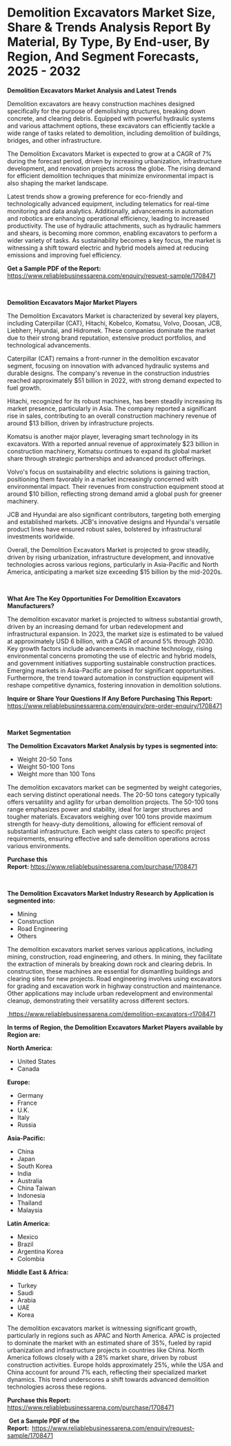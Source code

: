 <p><h1>Demolition Excavators Market Size, Share & Trends Analysis Report By Material, By Type, By End-user, By Region, And Segment Forecasts, 2025 - 2032</h1></p><p><strong>Demolition Excavators Market Analysis and Latest Trends</strong></p>
<p><p>Demolition excavators are heavy construction machines designed specifically for the purpose of demolishing structures, breaking down concrete, and clearing debris. Equipped with powerful hydraulic systems and various attachment options, these excavators can efficiently tackle a wide range of tasks related to demolition, including demolition of buildings, bridges, and other infrastructure. </p><p>The Demolition Excavators Market is expected to grow at a CAGR of 7% during the forecast period, driven by increasing urbanization, infrastructure development, and renovation projects across the globe. The rising demand for efficient demolition techniques that minimize environmental impact is also shaping the market landscape. </p><p>Latest trends show a growing preference for eco-friendly and technologically advanced equipment, including telematics for real-time monitoring and data analytics. Additionally, advancements in automation and robotics are enhancing operational efficiency, leading to increased productivity. The use of hydraulic attachments, such as hydraulic hammers and shears, is becoming more common, enabling excavators to perform a wider variety of tasks. As sustainability becomes a key focus, the market is witnessing a shift toward electric and hybrid models aimed at reducing emissions and improving fuel efficiency.</p></p>
<p><strong>Get a Sample PDF of the Report:&nbsp;</strong> <a href="https://www.reliablebusinessarena.com/enquiry/request-sample/1708471?utm_campaign=3110&utm_medium=2&utm_source=Github&utm_content=ia&utm_term=16042025&utm_id=demolition-excavators">https://www.reliablebusinessarena.com/enquiry/request-sample/1708471</a></p>
<p>&nbsp;</p>
<p><strong>Demolition Excavators Major Market Players</strong></p>
<p><p>The Demolition Excavators Market is characterized by several key players, including Caterpillar (CAT), Hitachi, Kobelco, Komatsu, Volvo, Doosan, JCB, Liebherr, Hyundai, and Hidromek. These companies dominate the market due to their strong brand reputation, extensive product portfolios, and technological advancements.</p><p>Caterpillar (CAT) remains a front-runner in the demolition excavator segment, focusing on innovation with advanced hydraulic systems and durable designs. The company's revenue in the construction industries reached approximately $51 billion in 2022, with strong demand expected to fuel growth.</p><p>Hitachi, recognized for its robust machines, has been steadily increasing its market presence, particularly in Asia. The company reported a significant rise in sales, contributing to an overall construction machinery revenue of around $13 billion, driven by infrastructure projects.</p><p>Komatsu is another major player, leveraging smart technology in its excavators. With a reported annual revenue of approximately $23 billion in construction machinery, Komatsu continues to expand its global market share through strategic partnerships and advanced product offerings.</p><p>Volvo's focus on sustainability and electric solutions is gaining traction, positioning them favorably in a market increasingly concerned with environmental impact. Their revenues from construction equipment stood at around $10 billion, reflecting strong demand amid a global push for greener machinery.</p><p>JCB and Hyundai are also significant contributors, targeting both emerging and established markets. JCB's innovative designs and Hyundai's versatile product lines have ensured robust sales, bolstered by infrastructural investments worldwide.</p><p>Overall, the Demolition Excavators Market is projected to grow steadily, driven by rising urbanization, infrastructure development, and innovative technologies across various regions, particularly in Asia-Pacific and North America, anticipating a market size exceeding $15 billion by the mid-2020s.</p></p>
<p>&nbsp;</p>
<p><strong>What Are The Key Opportunities For Demolition Excavators Manufacturers?</strong></p>
<p><p>The demolition excavator market is projected to witness substantial growth, driven by an increasing demand for urban redevelopment and infrastructural expansion. In 2023, the market size is estimated to be valued at approximately USD 6 billion, with a CAGR of around 5% through 2030. Key growth factors include advancements in machine technology, rising environmental concerns promoting the use of electric and hybrid models, and government initiatives supporting sustainable construction practices. Emerging markets in Asia-Pacific are poised for significant opportunities. Furthermore, the trend toward automation in construction equipment will reshape competitive dynamics, fostering innovation in demolition solutions.</p></p>
<p><strong>Inquire or Share Your Questions If Any Before Purchasing This Report:</strong> <a href="https://www.reliablebusinessarena.com/enquiry/pre-order-enquiry/1708471?utm_campaign=3110&utm_medium=2&utm_source=Github&utm_content=ia&utm_term=16042025&utm_id=demolition-excavators">https://www.reliablebusinessarena.com/enquiry/pre-order-enquiry/1708471</a></p>
<p>&nbsp;</p>
<p><strong>Market Segmentation</strong></p>
<p><strong>The Demolition Excavators Market Analysis by types is segmented into:</strong></p>
<p><ul><li>Weight 20-50 Tons</li><li>Weight 50-100 Tons</li><li>Weight more than 100 Tons</li></ul></p>
<p><p>The demolition excavators market can be segmented by weight categories, each serving distinct operational needs. The 20-50 tons category typically offers versatility and agility for urban demolition projects. The 50-100 tons range emphasizes power and stability, ideal for larger structures and tougher materials. Excavators weighing over 100 tons provide maximum strength for heavy-duty demolitions, allowing for efficient removal of substantial infrastructure. Each weight class caters to specific project requirements, ensuring effective and safe demolition operations across various environments.</p></p>
<p><strong>Purchase this Report:&nbsp;</strong><a href="https://www.reliablebusinessarena.com/purchase/1708471?utm_campaign=3110&utm_medium=2&utm_source=Github&utm_content=ia&utm_term=16042025&utm_id=demolition-excavators">https://www.reliablebusinessarena.com/purchase/1708471</a></p>
<p>&nbsp;</p>
<p><strong>The Demolition Excavators Market Industry Research by Application is segmented into:</strong></p>
<p><ul><li>Mining</li><li>Construction</li><li>Road Engineering</li><li>Others</li></ul></p>
<p><p>The demolition excavators market serves various applications, including mining, construction, road engineering, and others. In mining, they facilitate the extraction of minerals by breaking down rock and clearing debris. In construction, these machines are essential for dismantling buildings and clearing sites for new projects. Road engineering involves using excavators for grading and excavation work in highway construction and maintenance. Other applications may include urban redevelopment and environmental cleanup, demonstrating their versatility across different sectors.</p></p>
<p><a href="https://www.reliablebusinessarena.com/demolition-excavators-r1708471?utm_campaign=3110&utm_medium=2&utm_source=Github&utm_content=ia&utm_term=16042025&utm_id=demolition-excavators">&nbsp;https://www.reliablebusinessarena.com/demolition-excavators-r1708471</a></p>
<p><strong>In terms of Region, the Demolition Excavators Market Players available by Region are:</strong></p>
<p>
    <p> <strong> North America: </strong>
        <ul>
            <li>United States</li>
            <li>Canada</li>
        </ul>
        </p> 
    <p> <strong> Europe: </strong>
        <ul>
            <li>Germany</li>
            <li>France</li>
            <li>U.K.</li>
            <li>Italy</li>
            <li>Russia</li>
        </ul>
        </p> 
    <p> <strong> Asia-Pacific: </strong>
        <ul>
            <li>China</li>
            <li>Japan</li>
            <li>South Korea</li>
            <li>India</li>
            <li>Australia</li>
            <li>China Taiwan</li>
            <li>Indonesia</li>
            <li>Thailand</li>
            <li>Malaysia</li>
        </ul>
        </p> 
    <p> <strong> Latin America: </strong>
        <ul>
            <li>Mexico</li>
            <li>Brazil</li>
            <li>Argentina Korea</li>
            <li>Colombia</li>
        </ul>
        </p> 
    <p> <strong> Middle East & Africa: </strong>
        <ul>
            <li>Turkey</li>
            <li>Saudi</li>
            <li>Arabia</li>
            <li>UAE</li>
            <li>Korea</li>
        </ul>
    </p>
    </p>
<p><p>The demolition excavators market is witnessing significant growth, particularly in regions such as APAC and North America. APAC is projected to dominate the market with an estimated share of 35%, fueled by rapid urbanization and infrastructure projects in countries like China. North America follows closely with a 28% market share, driven by robust construction activities. Europe holds approximately 25%, while the USA and China account for around 7% each, reflecting their specialized market dynamics. This trend underscores a shift towards advanced demolition technologies across these regions.</p></p>
<p><strong>Purchase this Report: </strong><a href="https://www.reliablebusinessarena.com/purchase/1708471?utm_campaign=3110&utm_medium=2&utm_source=Github&utm_content=ia&utm_term=16042025&utm_id=demolition-excavators">https://www.reliablebusinessarena.com/purchase/1708471</a></p>
<p>&nbsp;<strong>Get a Sample PDF of the Report:&nbsp;&nbsp;</strong><a href="https://www.reliablebusinessarena.com/enquiry/request-sample/1708471?utm_campaign=3110&utm_medium=2&utm_source=Github&utm_content=ia&utm_term=16042025&utm_id=demolition-excavators">https://www.reliablebusinessarena.com/enquiry/request-sample/1708471</a></p>
<p><strong></strong></p>
<p><p></p><p></p><p></p></p>